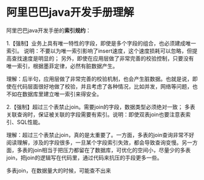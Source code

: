 # 阿里巴巴java开发手册理解

阿里巴巴java开发手册的**索引规约**：

1.【强制】业务上具有唯一特性的字段，即使是多个字段的组合，也必须建成唯一索引。
说明：不要以为唯一索引影响了insert速度，这个速度损耗可以忽略，但提高查找速度是明显的；
另外，即使在应用层做了非常完善的校验控制，只要没有唯一索引，根据墨菲定律，必然有脏数据产生。

理解：后半句，应用层做了非常完善的校验机制，也会产生脏数据。也就是说，即使在代码层面很好地做了校验，并且考虑了各种情况，比如并发，网络等问题，也不如在数据库里建立唯一索引来得安全。



2.【强制】超过三个表禁止join。需要join的字段，数据类型必须绝对一致；
多表关联查询时，保证被关联的字段需要有索引。说明：即使双表join也要注意表索引、SQL性能。

理解：超过三个表禁止join，真的是太重要了。一方面，多表的join查询非常不好阅读理解，涉及的字段很多，一旦某个字段索引失效，都会导致查询变慢。另一方面，多表的join相当于把压力都留在了数据库，可优化的空间小，尽量少的多表join，把join的逻辑写在代码里，通过代码来抗压的手段更多一些。

多表join，在数据量大的时候，可能查不出来



